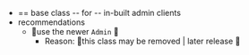 * == base class -- for -- in-built admin clients
* recommendations
  * 👀use the newer `Admin` 👀
    * Reason: 🧠this class may be removed | later release 🧠